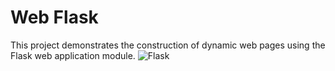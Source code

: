 # Web Flask

This project demonstrates the construction of dynamic web pages using the Flask web application module.
![Flask](https://zupimages.net/up/23/50/pnhu.png)
